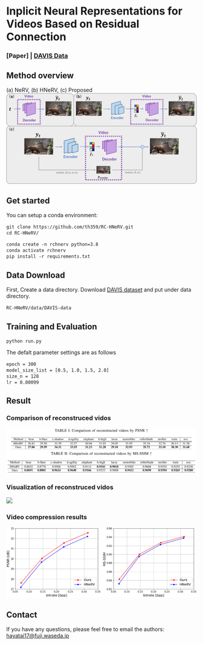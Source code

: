 # Inplicit Neural Representations for Videos Based on Residual Connection
### [Paper] | [DAVIS Data](https://davischallenge.org/)

## Method overview
(a) NeRV, (b) HNeRV, (c) Proposed<br>
<img src='./assets/all_pipeline.png' width='700'>

## Get started
You can setup a conda environment:
```
git clone https://github.com/th359/RC-HNeRV.git
cd RC-HNeRV/
```
```
conda create -n rchnerv python=3.8
conda activate rchnerv
pip install -r requirements.txt
```

## Data Download
First, Create a data directory.
Download [DAVIS dataset](https://davischallenge.org/) and put under data directory.
```
RC-HNeRV/data/DAVIS-data
```

## Training and Evaluation
```
python run.py
```
The defalt parameter settings are as follows
```
epoch = 300
model_size_list = [0.5, 1.0, 1.5, 2.0]
size_n = 128
lr = 0.00099
```

## Result
### Comparison of reconstruced vidos
<img src='./assets/table.png'>

### Visualization of reconstruced vidos
<img src='./assets/cat2.png' width='700'>

### Video compression results
<img src='./assets/rd_psnr_msssim.png' width='700'>

## Contact
If you have any questions, please feel free to email the authors: hayatai17@fuji.waseda.jp
